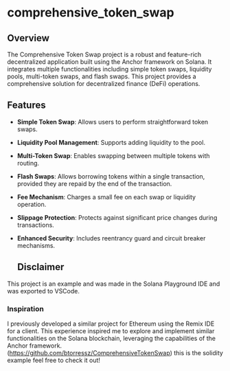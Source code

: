 # comprehensive_token_swap

## Overview

The Comprehensive Token Swap project is a robust and feature-rich decentralized application built using the Anchor framework on Solana. It integrates multiple functionalities including simple token swaps, liquidity pools, multi-token swaps, and flash swaps. This project provides a comprehensive solution for decentralized finance (DeFi) operations.

## Features

- **Simple Token Swap**: Allows users to perform straightforward token swaps.
- **Liquidity Pool Management**: Supports adding liquidity to the pool.
- **Multi-Token Swap**: Enables swapping between multiple tokens with routing.
- **Flash Swaps**: Allows borrowing tokens within a single transaction, provided they are repaid by the end of the transaction.
- **Fee Mechanism**: Charges a small fee on each swap or liquidity operation.
- **Slippage Protection**: Protects against significant price changes during transactions.
- **Enhanced Security**: Includes reentrancy guard and circuit breaker mechanisms.

  ## Disclaimer

This project is an example and was made in the Solana Playground IDE and was exported to VSCode. 

### Inspiration

I previously developed a similar project for Ethereum using the Remix IDE for a client. This experience inspired me to explore and implement similar functionalities on the Solana blockchain, leveraging the capabilities of the Anchor framework. (https://github.com/btorressz/ComprehensiveTokenSwap) this is the solidity example feel free to check it out!
